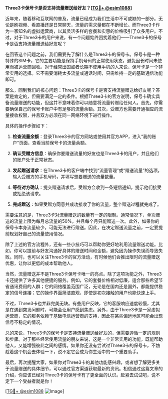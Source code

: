 **Three3卡保号卡是否支持流量赠送给好友？[[TG💪+ @esim1088](https://t.me/s/esim1088)]**

近年来，随着移动互联网的普及，流量已经成为我们生活中不可或缺的一部分。无论是刷视频、看直播还是日常聊天，流量的需求量都在不断增长。而Three3卡作为一家知名的虚拟运营商，以其灵活多样的套餐和实惠的价格吸引了众多用户。不过，对于Three3卡的用户来说，有一个问题始终困扰着他们——Three3卡的保号卡是否支持流量赠送给好友呢？

在回答这个问题之前，我们需要先了解什么是Three3卡的保号卡。保号卡是一种特殊的SIM卡，它的主要功能是保持手机号码的正常使用状态，避免因长时间未使用而被运营商回收。对于经常出国或者长期不使用手机的人来说，保号卡是一个非常实用的选择。它不需要消耗太多流量或通话时间，只需维持一定的基础通信功能即可。

那么，回到我们的核心问题：Three3卡的保号卡是否支持流量赠送给好友呢？答案是肯定的，但需要满足一定的条件。根据Three3卡的官方说明，保号卡确实具备流量赠送的功能，但这并不意味着你可以随意将流量转赠给任何人。首先，你需要确保自己的保号卡账户中有足够的流量余额。其次，受赠方也需要开通相应的流量接收权限，并且双方必须在同一网络环境下进行操作。

具体的操作步骤如下：

1. **检查流量余额**：登录Three3卡的官方网站或使用其官方APP，进入“我的账户”页面，查看当前保号卡的流量余额。
   
2. **确认受赠方信息**：确保你要赠送流量的好友也是Three3卡的用户，并且他们的账户处于正常状态。

3. **发起赠送请求**：在Three3卡的客户端中找到“流量管理”或“赠送流量”的选项，输入受赠方的手机号码，并填写想要赠送的流量数量。

4. **等待对方确认**：提交赠送请求后，受赠方会收到一条短信通知，提示他们接受或拒绝该请求。

5. **完成赠送**：如果受赠方同意并成功接收了你的流量，整个赠送过程就完成了。

需要注意的是，Three3卡对流量赠送的数量有一定的限制。通常情况下，单次赠送的流量上限为每月总流量的50%，并且每个月只能赠送一次。此外，如果你的保号卡本身流量较少，可能无法进行赠送。因此，在决定赠送流量之前，一定要提前规划好自己的流量使用情况。

除了上述的官方流程外，还有一些小技巧可以帮助你更好地利用流量赠送功能。比如，你可以提前与好友沟通好具体的赠送时间和金额，避免因为操作失误而导致失败。同时，也可以关注Three3卡的官方活动，有时候他们会推出限时的流量赠送优惠，让你以更低的成本帮助他人。

当然，流量赠送并不是Three3卡保号卡唯一的亮点。除了这项功能之外，Three3卡还提供了许多其他便捷的服务。例如，它的套餐价格相对低廉，适合那些希望节省通讯费用的人群；它的网络覆盖范围广泛，无论是在国内还是国外，都能提供稳定的信号连接；它的操作界面简洁直观，即使是初次接触的用户也能快速上手。

不过，Three3卡也并非完美无缺。有些用户反映，它的客服响应速度较慢，尤其是在遇到突发问题时，可能会让用户感到焦虑。另外，由于Three3卡是一家虚拟运营商，它的服务依赖于基础电信运营商的支持，因此在某些偏远地区可能会出现信号不稳定的情况。

总的来说，Three3卡的保号卡是支持流量赠送给好友的，但需要遵循一定的规则和步骤。对于那些经常使用流量的朋友来说，这是一个非常实用的功能，既能帮助他人，又能增强彼此之间的感情。如果你还没有尝试过Three3卡的保号卡，不妨趁着这个机会去体验一下，说不定它会成为你生活中的一个重要助手。

最后，再次提醒大家，如果你对Three3卡的其他功能感兴趣，或者想了解更多关于流量赠送的具体细节，可以通过官方渠道获取最新的资讯。相信通过这篇文章的介绍，你应该已经对Three3卡的保号卡有了更全面的认识。赶紧去试试吧，说不定下一个受益者就是你！

[[TG💪+ @esim1088](https://t.me/s/esim1088) ![Image](https://i.postimg.cc/4NQfJmqS/Snipaste-2025-05-13-00-14-12.png)]